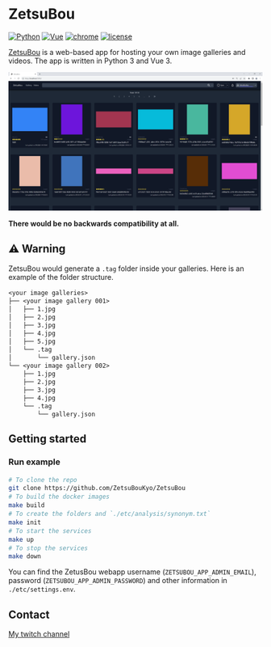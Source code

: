 # ZetsuBou

[![Python](https://img.shields.io/badge/Python-3.8-yellow.svg)](https://www.python.org/downloads/release/python-3811/)
[![Vue](https://img.shields.io/badge/Vue-3.3.4-yellow.svg)](https://v3.vuejs.org/)
[![chrome](https://img.shields.io/badge/Chrome-115.0.5790.99-yellow.svg)](https://www.google.com/intl/en_us/chrome/)
[![license](https://img.shields.io/badge/License-MIT-yellow.svg)](https://www.google.com/intl/en_us/chrome/)

[ZetsuBou](https://zetsuboukyo.github.io/) is a web-based app for hosting your own image galleries and videos. The app is written in Python 3 and Vue 3.

![demo image](docs/assets/example/preview-galleries.png)

**There would be no backwards compatibility at all.**

## ⚠️ Warning

ZetsuBou would generate a `.tag` folder inside your galleries. Here is an example of the folder structure.

```text
<your image galleries>
├── <your image gallery 001>
│   ├── 1.jpg
│   ├── 2.jpg
│   ├── 3.jpg
│   ├── 4.jpg
│   ├── 5.jpg
│   └── .tag
│       └── gallery.json
└── <your image gallery 002>
    ├── 1.jpg
    ├── 2.jpg
    ├── 3.jpg
    ├── 4.jpg
    └── .tag
        └── gallery.json
```

## Getting started

### Run example

```bash
# To clone the repo
git clone https://github.com/ZetsuBouKyo/ZetsuBou
# To build the docker images
make build
# To create the folders and `./etc/analysis/synonym.txt`
make init
# To start the services
make up
# To stop the services
make down
```

You can find the ZetusBou webapp username (`ZETSUBOU_APP_ADMIN_EMAIL`), password (`ZETSUBOU_APP_ADMIN_PASSWORD`) and other information in `./etc/settings.env`.

## Contact

[My twitch channel](https://www.twitch.tv/zetsuboukyo)
